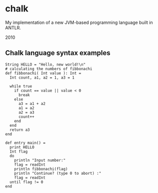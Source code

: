 chalk
=====

My implementation of a new JVM-based programming language built in ANTLR.

2010


## Chalk language syntax examples

```
String HELLO = "Hello, new world!\n"
# calculating the numbers of fibbonachi
def fibbonachi( Int value ): Int =
  Int count, a1, a2 = 1, a3 = 1
  
  while true
    if count == value || value < 0
      break
    else
      a3 = a1 + a2
      a1 = a2
      a2 = a3
      count++
    end
  end
  return a3
end

def entry main() =
  print HELLO
  Int flag
  do
    println "Input number:"
    flag = readInt
    println fibbonachi(flag)
    println "Continue? (type 0 to abort) :"
    flag = readInt
  until flag != 0
end
```
